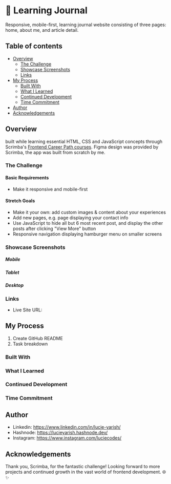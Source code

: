 # 📝 Learning Journal

Responsive, mobile-first, learning journal website consisting of three pages: home, about me, and article detail.

## Table of contents

- [Overview](#overview)
  - [The Challenge](#the-challenge)
  - [Showcase Screenshots](#showcase-screenshots)
  - [Links](#links)
- [My Process](#my-process)
  - [Built With](#built-with)
  - [What I Learned](#what-i-learned)
  - [Continued Development](#continued-development)
  - [Time Commitment](#time-commitment)
- [Author](#author)
- [Acknowledgements](#acknowledgements)

## Overview
built while learning essential HTML, CSS and JavaScript concepts through Scrimba's [Frontend Career Path courses](https://scrimba.com/learn/frontend). Figma design was provided by Scrimba, the app was built from scratch by me.

### The Challenge
#### Basic Requirements
- Make it responsive and mobile-first

#### Stretch Goals
- Make it your own: add custom images & content about your experiences
- Add new pages, e.g. page displaying your contact info
- Use JavaScript to hide all but 6 most recent post, and display the other posts after clicking "View More" button
- Responsive navigation displaying hamburger menu on smaller screens

### Showcase Screenshots
##### Mobile

##### Tablet


##### Desktop

### Links

- Live Site URL: 

## My Process
1. Create GitHub README
2. Task breakdown

### Built With

### What I Learned

### Continued Development

### Time Commitment

## Author
- Linkedin: https://www.linkedin.com/in/lucie-yarish/
- Hashnode: https://lucieyarish.hashnode.dev/
- Instagram: https://www.instagram.com/luciecodes/

## Acknowledgements
Thank you, Scrimba, for the fantastic challenge! Looking forward to more projects and continued growth in the vast world of frontend development. 🌐✨

